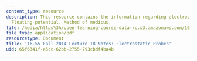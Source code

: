 ```yaml
---
content_type: resource
description: This resource contains the information regarding electrostatic probes.
  Floating potential. Method of medicus.
file: /media/https%3A/open-learning-course-data-rc.s3.amazonaws.com/16-55-ionized-gases-fall-2014/65f6341fa5cc62bb2755793cbdf4ba4b_MIT16_55F14_Lecture18.pdf
file_type: application/pdf
resourcetype: Document
title: '16.55 Fall 2014 Lecture 18 Notes: Electrostatic Probes'
uid: 65f6341f-a5cc-62bb-2755-793cbdf4ba4b
---
```

